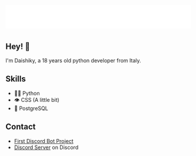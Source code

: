 <h1 align="center">
  <img src="https://raw.githubusercontent.com/martonlederer/martonlederer/master/name.svg" alt="Daishiky" />
</h1>

## Hey! 👋
I'm Daishiky, a 18 years old python developer from Italy.

## Skills
- 👨‍💻 Python
- 👁️ CSS (A little bit)
- 💽 PostgreSQL

## Contact
- [First Discord Bot Project](http://ami.6te.net/#)
- [Discord Server](https://discord.gg/ZcErEwmVYu) on Discord
